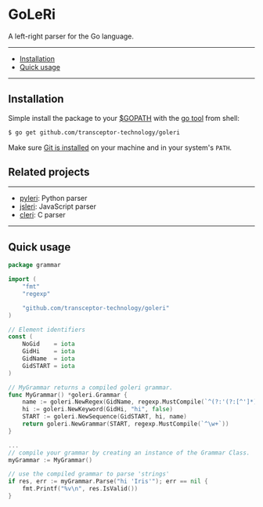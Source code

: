 # GoLeRi

A left-right parser for the Go language.

---------------------------------------
  * [Installation](#installation)
  * [Quick usage](#quick_usage)
  
---------------------------------------
## Installation
Simple install the package to your [$GOPATH](https://github.com/golang/go/wiki/GOPATH "GOPATH") with the [go tool](https://golang.org/cmd/go/ "go command") from shell:
```bash
$ go get github.com/transceptor-technology/goleri
```
Make sure [Git is installed](https://git-scm.com/downloads) on your machine and in your system's `PATH`.
## Related projects
---------------------------------------
- [pyleri](https://github.com/transceptor-technology/pyleri): Python parser
- [jsleri](https://github.com/transceptor-technology/jsleri): JavaScript parser
- [cleri](https://github.com/transceptor-technology/cleri): C parser

---------------------------------------
## Quick usage
```go
package grammar

import (
	"fmt"
	"regexp"

	"github.com/transceptor-technology/goleri"
)

// Element identifiers
const (
	NoGid    = iota
	GidHi    = iota
	GidName  = iota
	GidSTART = iota
)

// MyGrammar returns a compiled goleri grammar.
func MyGrammar() *goleri.Grammar {
	name := goleri.NewRegex(GidName, regexp.MustCompile(`^(?:'(?:[^']*)')+`))
	hi := goleri.NewKeyword(GidHi, "hi", false)
	START := goleri.NewSequence(GidSTART, hi, name)
	return goleri.NewGrammar(START, regexp.MustCompile(`^\w+`))
}

...
// compile your grammar by creating an instance of the Grammar Class.
myGrammar := MyGrammar()

// use the compiled grammar to parse 'strings'
if res, err := myGrammar.Parse("hi 'Iris'"); err == nil {
	fmt.Printf("%v\n", res.IsValid())
}
```
